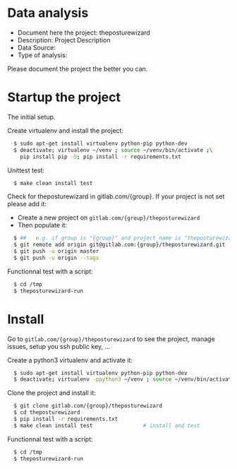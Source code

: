 # Data analysis
- Document here the project: theposturewizard
- Description: Project Description
- Data Source:
- Type of analysis:

Please document the project the better you can.

# Startup the project

The initial setup.

Create virtualenv and install the project:
```bash
  $ sudo apt-get install virtualenv python-pip python-dev
  $ deactivate; virtualenv ~/venv ; source ~/venv/bin/activate ;\
    pip install pip -U; pip install -r requirements.txt
```

Unittest test:
```bash
  $ make clean install test
```

Check for theposturewizard in gitlab.com/{group}.
If your project is not set please add it:

- Create a new project on `gitlab.com/{group}/theposturewizard`
- Then populate it:

```bash
  $ ##   e.g. if group is "{group}" and project_name is "theposturewizard"
  $ git remote add origin git@gitlab.com:{group}/theposturewizard.git
  $ git push -u origin master
  $ git push -u origin --tags
```

Functionnal test with a script:
```bash
  $ cd /tmp
  $ theposturewizard-run
```
# Install
Go to `gitlab.com/{group}/theposturewizard` to see the project, manage issues,
setup you ssh public key, ...

Create a python3 virtualenv and activate it:
```bash
  $ sudo apt-get install virtualenv python-pip python-dev
  $ deactivate; virtualenv -ppython3 ~/venv ; source ~/venv/bin/activate
```

Clone the project and install it:
```bash
  $ git clone gitlab.com/{group}/theposturewizard
  $ cd theposturewizard
  $ pip install -r requirements.txt
  $ make clean install test                # install and test
```
Functionnal test with a script:
```bash
  $ cd /tmp
  $ theposturewizard-run
```
